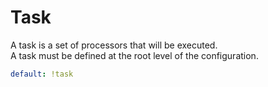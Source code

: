 # Task

A task is a set of processors that will be executed.<br>
A task must be defined at the root level of the configuration.

```yaml
default: !task
```
